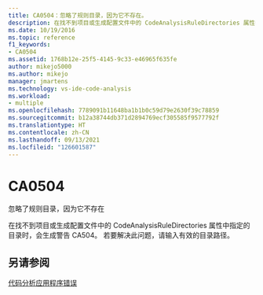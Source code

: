 ```yaml
---
title: CA0504：忽略了规则目录，因为它不存在。
description: 在找不到项目或生成配置文件中的 CodeAnalysisRuleDirectories 属性中指定的目录时生成。
ms.date: 10/19/2016
ms.topic: reference
f1_keywords:
- CA0504
ms.assetid: 1768b12e-25f5-4145-9c33-e46965f635fe
author: mikejo5000
ms.author: mikejo
manager: jmartens
ms.technology: vs-ide-code-analysis
ms.workload:
- multiple
ms.openlocfilehash: 7789091b11648ba1b1b0c59d79e2630f39c78859
ms.sourcegitcommit: b12a38744db371d2894769ecf305585f9577792f
ms.translationtype: HT
ms.contentlocale: zh-CN
ms.lasthandoff: 09/13/2021
ms.locfileid: "126601587"
---
```

# <a name="ca0504"></a>CA0504

忽略了规则目录，因为它不存在

在找不到项目或生成配置文件中的 CodeAnalysisRuleDirectories 属性中指定的目录时，会生成警告 CA504。 若要解决此问题，请输入有效的目录路径。

## <a name="see-also"></a>另请参阅
[代码分析应用程序错误](../code-quality/code-analysis-application-errors.md)
